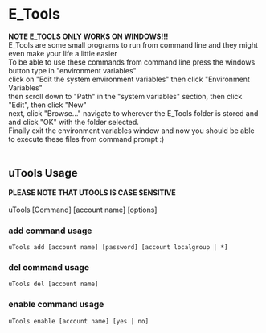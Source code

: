 # E_Tools
**NOTE E_TOOLS ONLY WORKS ON WINDOWS!!!**<br />
E_Tools are some small programs to run from command line and they might even make your life a little easier<br />
To be able to use these commands from command line press the windows button type in "environment variables"<br />
click on "Edit the system environment variables" then click "Environment Variables"<br />
then scroll down to "Path" in the "system variables" section, then click "Edit", then click "New"<br />
next, click "Browse..." navigate to wherever the E_Tools folder is stored and and click "OK" with the folder selected.<br />
Finally exit the environment variables window and now you should be able to execute these files from command prompt :)<br />
<br />
## uTools Usage
**PLEASE NOTE THAT UTOOLS IS CASE SENSITIVE** <br />
<br />
uTools [Command] [account name] [options]<br />
### add command usage
```
uTools add [account name] [password] [account localgroup | *]
```
### del command usage
```
uTools del [account name]
```
### enable command usage
```
uTools enable [account name] [yes | no]
```